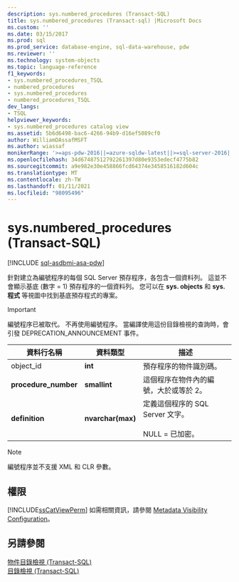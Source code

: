```yaml
---
description: sys.numbered_procedures (Transact-SQL)
title: sys.numbered_procedures (Transact-sql) |Microsoft Docs
ms.custom: ''
ms.date: 03/15/2017
ms.prod: sql
ms.prod_service: database-engine, sql-data-warehouse, pdw
ms.reviewer: ''
ms.technology: system-objects
ms.topic: language-reference
f1_keywords:
- sys.numbered_procedures_TSQL
- numbered_procedures
- sys.numbered_procedures
- numbered_procedures_TSQL
dev_langs:
- TSQL
helpviewer_keywords:
- sys.numbered_procedures catalog view
ms.assetid: 5b6d6498-bac6-4266-94b9-d16ef5089cf0
author: WilliamDAssafMSFT
ms.author: wiassaf
monikerRange: '>=aps-pdw-2016||=azure-sqldw-latest||>=sql-server-2016||>=sql-server-linux-2017||=azuresqldb-mi-current'
ms.openlocfilehash: 34d67487512792261397d80e9353edecf4775b82
ms.sourcegitcommit: a9e982e30e458866fcd64374e3458516182d604c
ms.translationtype: MT
ms.contentlocale: zh-TW
ms.lasthandoff: 01/11/2021
ms.locfileid: "98095496"
---
```

# <a name="sysnumbered_procedures-transact-sql"></a>sys.numbered_procedures (Transact-SQL)
[!INCLUDE [sql-asdbmi-asa-pdw](../../includes/applies-to-version/sql-asdbmi-asa-pdw.md)]

  針對建立為編號程序的每個 SQL Server 預存程序，各包含一個資料列。 這並不會顯示基底 (數字 = 1) 預存程序的一個資料列。 您可以在 **sys. objects** 和 **sys. 程式** 等視圖中找到基底預存程式的專案。  
  
> [!IMPORTANT]  
>  編號程序已被取代。 不再使用編號程序。 當編譯使用這份目錄檢視的查詢時，會引發 DEPRECATION_ANNOUNCEMENT 事件。  
  
|資料行名稱|資料類型|描述|  
|-----------------|---------------|-----------------|  
|object_id|**int**|預存程序的物件識別碼。|  
|**procedure_number**|**smallint**|這個程序在物件內的編號，大於或等於 2。|  
|**definition**|**nvarchar(max)**|定義這個程序的 SQL Server 文字。<br /><br /> NULL = 已加密。|  
  
> [!NOTE]  
>  編號程序並不支援 XML 和 CLR 參數。  
  
## <a name="permissions"></a>權限  
 [!INCLUDE[ssCatViewPerm](../../includes/sscatviewperm-md.md)] 如需相關資訊，請參閱 [Metadata Visibility Configuration](../../relational-databases/security/metadata-visibility-configuration.md)。  
  
## <a name="see-also"></a>另請參閱  
 [物件目錄檢視 &#40;Transact-SQL&#41;](../../relational-databases/system-catalog-views/object-catalog-views-transact-sql.md)   
 [目錄檢視 &#40;Transact-SQL&#41;](../../relational-databases/system-catalog-views/catalog-views-transact-sql.md)  
  
  
